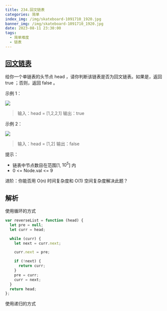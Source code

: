 ```yaml
---
title: 234.回文链表
categories: 简单
index_img: /img/skateboard-1091710_1920.jpg
banner_img: /img/skateboard-1091710_1920.jpg
date: 2023-08-11 23:30:00
tags:
  - 简单难度
  - 链表
---
```


## [回文链表](https://leetcode.cn/problems/palindrome-linked-list/)

给你一个单链表的头节点 head ，请你判断该链表是否为回文链表。如果是，返回 true ；否则，返回 false 。

<!-- more -->

示例 1：

<img src="/img/234/pal1linked-list.jpg" />

> 输入：head = [1,2,2,1]
> 输出：true

示例 2：

<img src="/img/234/pal2linked-list.jpg" />

> 输入：head = [1,2]
> 输出：false


提示：

- 链表中节点数目在范围[1, $10^5$] 内
- 0 <= Node.val <= 9

进阶：你能否用 O(n) 时间复杂度和 O(1) 空间复杂度解决此题？

## 解析

使用循环的方式

```javascript
var reverseList = function (head) {
  let pre = null;
  let curr = head;

  while (curr) {
    let next = curr.next;

    curr.next = pre;

    if (!next) {
      return curr;
    }
    pre = curr;
    curr = next;
  }
  return head;
};
```

使用递归的方式

```javascript

```
